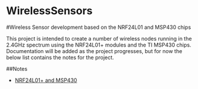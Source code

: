WirelessSensors
===============

#Wireless Sensor development based on the NRF24L01 and MSP430 chips

This project is intended to create a number of wireless nodes running in the 2.4GHz spectrum using the NRF24L01+ modules and the TI MSP430 chips. Documentation will be added as the project progresses, but for now the below list contains the notes for the project.

##Notes
- [NRF24L01+ and MSP430](https://github.com/EdBrereton/WirelessSensors/blob/master/NRF24L01_MSP430.markdown)
